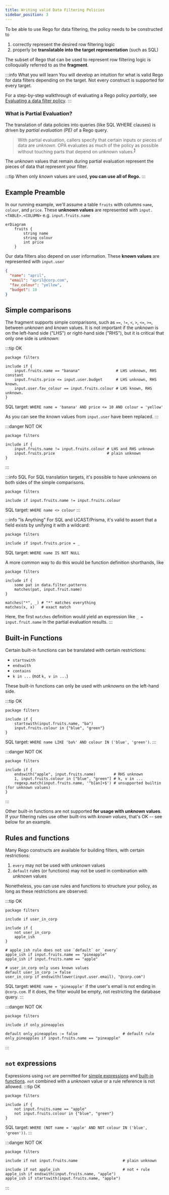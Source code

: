 ```yaml
---
title: Writing valid Data Filtering Policies
sidebar_position: 3
---
```


To be able to use Rego for data filtering, the policy needs to be constructed to

1. correctly represent the desired row filtering logic
2. properly be **translatable into the target representation** (such as SQL)

The subset of Rego that can be used to represent row filtering logic is colloquially referred to as the **fragment**.

:::info What you will learn
You will develop an intuition for what is valid Rego for data filters depending on the target.
Not every construct is supported for every target.

For a step-by-step walkthrough of evaluating a Rego policy _partially_, see [Evaluating a data filter policy](./partial-evaluation).
:::


### What is Partial Evaluation?

The translation of data policies into queries (like SQL WHERE clauses) is driven by _partial evaluation (PE)_ of a Rego query.

> With partial evaluation, callers specify that certain inputs or pieces of data are _unknown_. OPA evaluates as much of the policy as possible without touching parts that depend on unknown values.<sup>[1](https://blog.openpolicyagent.org/partial-evaluation-162750eaf422)</sup>

The _unknown_ values that remain during partial evaluation represent the pieces of data that represent your filter.

:::tip
When only _known_ values are used, **you can use all of Rego.**
:::


## Example Preamble

In our running example, we'll assume a table `fruits` with columns `name`, `colour`, and `price`. These **unknown values** are represented with `input.<TABLE>.<COLUMN>` e.g. `input.fruits.name`

```mermaid
erDiagram
    fruits {
        string name
        string colour
        int price
    }
```

Our data filters also depend on user information. These **known values** are represented with `input.user`

```json
{
  "name": "april",
  "email": "april@corp.com",
  "fav_colour": "yellow",
  "budget": 10
}
```


## Simple comparisons

The fragment supports simple comparisons, such as `==`, `!=`, `<`, `>`, `<=`, `>=`, between _unknown_ and _known_ values.
It is not important if the _unknown_ is on the left-hand side ("LHS") or right-hand side ("RHS"), but it is critical that only one side is _unknown_:

:::tip OK
```rego
package filters

include if {
	input.fruits.name == "banana"                # LHS unknown, RHS constant
	input.fruits.price <= input.user.budget      # LHS unknown, RHS known.
	input.user.fav_colour == input.fruits.colour # LHS known, RHS unknown.
}
```

SQL target: `WHERE name = 'banana' AND price <= 10 AND colour = 'yellow'`

As you can see the _known_ values from `input.user` have been replaced.
:::

:::danger NOT OK
```rego
package filters

include if {
	input.fruits.name != input.fruits.colour # LHS and RHS unknown
	input.fruits.price                       # plain unknown
}
```
:::

:::info SQL
For SQL translation targets, it's possible to have unknowns on both sides of the simple comparisons.

```rego
package filters

include if input.fruits.name != input.fruits.colour
```
SQL target: `WHERE name <> colour`
:::

:::info "Is Anything"
For SQL and UCAST/Prisma, it's valid to assert that a field exists by unifying it with a wildcard:
```rego
package filters

include if input.fruits.price = _
```
SQL target: `WHERE name IS NOT NULL`

A more common way to do this would be function definition shorthands, like
```rego
package filters

include if {
	some pat in data.filter.patterns
	matches(pat, input.fruit.name)
}

matches("*", _) # "*" matches everything
matches(x, x)   # exact match
```

Here, the first `matches` definition would yield an expression like `_ = input.fruit.name` in the partial evaluation results.
:::


## Built-in Functions

Certain built-in functions can be translated with certain restrictions:

- `startswith`
- `endswith`
- `contains`
- `k in ...` (not `k, v in ...`)

These built-in functions can only be used with _unknowns_ on the left-hand side.

:::tip OK
```rego
package filters

include if {
	startswith(input.fruits.name, "ba")
	input.fruits.colour in {"blue", "green"}
}
```

SQL target: `WHERE name LIKE 'ba%' AND colour IN ('blue', 'green')`.
:::

:::danger NOT OK
```rego
package filters

include if {
	endswith("apple", input.fruits.name)        # RHS unknown
	1, input.fruits.colour in ["blue", "green"] # k, v in ...
	regexp.match(input.fruits.name, '^b[an]+$') # unsupported builtin (for unknown values)
}
```
:::

Other built-in functions are not supported **for usage with _unknown_ values**.
If your filtering rules use other built-ins with _known values_, that's OK -- see below for an example.


## Rules and functions

Many Rego constructs are available for building filters, with certain restrictions:

1. `every` may not be used with _unknown_ values
2. `default` rules (or functions) may not be used in combination with _unknown_ values

Nonetheless, you can use rules and functions to structure your policy, as long as these restrictions are observed:

:::tip OK
```rego
package filters

include if user_in_corp

include if {
	not user_in_corp
	apple_ish
}

# apple_ish rule does not use `default` or `every`
apple_ish if input.fruits.name == "pineapple"
apple_ish if input.fruits.name == "apple"

# user_in_corp only uses known values
default user_in_corp := false
user_in_corp if endswith(lower(input.user.email), "@corp.com")
```

SQL target: `WHERE name = 'pineapple'` if the user's email is not ending in `@corp.com`. If it does, the filter would be empty, not restricting the database query.
:::

:::danger NOT OK
```rego
package filters

include if only_pineapples

default only_pineapples := false                    # default rule
only_pineapples if input.fruits.name == "pineapple"
```
:::


## `not` expressions

Expressions using `not` are permitted for [simple expressions](#simple-comparisons) and [built-in functions](#built-in-functions).
`not` combined with a _unknown_ value or a rule reference is not allowed.
:::tip OK
```rego
package filters

include if {
	not input.fruits.name == "apple"
	not input.fruits.colour in {"blue", "green"}
}
```

SQL target: `WHERE (NOT name = 'apple' AND NOT colour IN ('blue', 'green'))`.
:::

:::danger NOT OK
```rego
package filters

include if not input.fruits.name                    # plain unknown

include if not apple_ish                            # not + rule
apple_ish if endswith(input.fruits.name, "apple")
apple_ish if startswith(input.fruits.name, "apple")
```
:::
